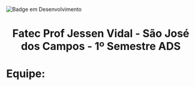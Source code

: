 ![Badge em Desenvolvimento](http://img.shields.io/static/v1?label=STATUS&message=EM%20DESENVOLVIMENTO&color=ff6600&style=for-the-badge)
<h1 align="center">Fatec Prof Jessen Vidal - São José dos Campos - 1º Semestre ADS</h1>
<div>
  <h1>Equipe: </h1>
  
</div>
